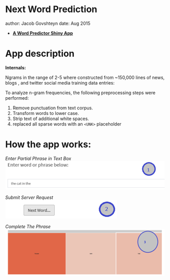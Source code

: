 Next Word Prediction
========================================================
author: Jacob Govshteyn
date: Aug 2015



- [**A Word Predictor Shiny App**](https://jacob-govshteyn.shinyapps.io/NextWordKnModel)  


App description
========================================================

__Internals:__

Ngrams in the range of 2-5 where constructed from ~150,000 lines of news, blogs , and twitter social media training data entries:

To analyze n-gram frequencies, the following preprocessing steps were performed:

1. Remove punctuation from text corpus.
3. Transform words to lower case.
3. Strip text of additional white spaces.
4. replaced all sparse words with an `<UNK>` placeholder

How the app works:
========================================================

_Enter Partial Phrase in Text Box_
![alt text](./images/phrase.PNG)


_Submit Server Request_
![alt text](./images/next.PNG) 


_Complete The Phrase_
![alt text](./images/treeMap.PNG)


